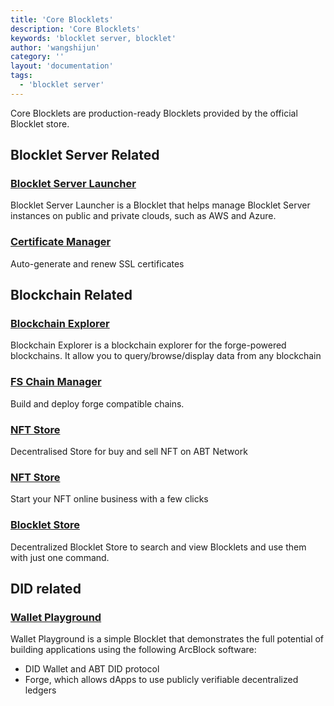 ```yaml
---
title: 'Core Blocklets'
description: 'Core Blocklets'
keywords: 'blocklet server, blocklet'
author: 'wangshijun'
category: ''
layout: 'documentation'
tags:
  - 'blocklet server'
---
```


Core Blocklets are production-ready Blocklets provided by the official Blocklet store.

## Blocklet Server Related

### [Blocklet Server Launcher](https://store.blocklet.dev/blocklet/z8iZtEm3ozV3yhZ3gZ7EXppsseS3bPV8wyPft)

Blocklet Server Launcher is a Blocklet that helps manage Blocklet Server instances on public and private clouds, such as AWS and Azure.

### [Certificate Manager](https://store.blocklet.dev/blocklet/z8iZtEerb5YvuaTrkkryeAMexfVTk7EaUnmVU)

Auto-generate and renew SSL certificates

## Blockchain Related

### [Blockchain Explorer](https://store.blocklet.dev/blocklet/z8iZyVVn6XsvcuiYhtdw3GoasMbtqR9BjvJz3)

Blockchain Explorer is a blockchain explorer for the forge-powered blockchains. It allow you to query/browse/display data from any blockchain

### [FS Chain Manager](https://store.blocklet.dev/blocklet/z8ia2KGe3icfgRcVc9C1qCbWTBbpP2TrfPu7T)

Build and deploy forge compatible chains.

### [NFT Store](https://store.blocklet.dev/blocklet/z8iZvmERrWxqReWe1HZmkAaZvFeRpkXutfKDkd)

Decentralised Store for buy and sell NFT on ABT Network

### [NFT Store](https://blocklet.arcblockio.cn/dapp/blockchain-boarding-gate)

Start your NFT online business with a few clicks

### [Blocklet Store](https://store.blocklet.dev/blocklet/z8ia29UsENBg6tLZUKi2HABj38Cw1LmHZocbQ)

Decentralized Blocklet Store to search and view Blocklets and use them with just one command.

## DID related

### [Wallet Playground](https://blocklet.arcblockio.cn/dapp/wallet-playground)

Wallet Playground is a simple Blocklet that demonstrates the full potential of building applications using the following ArcBlock software:

- DID Wallet and ABT DID protocol
- Forge, which allows dApps to use publicly verifiable decentralized ledgers
